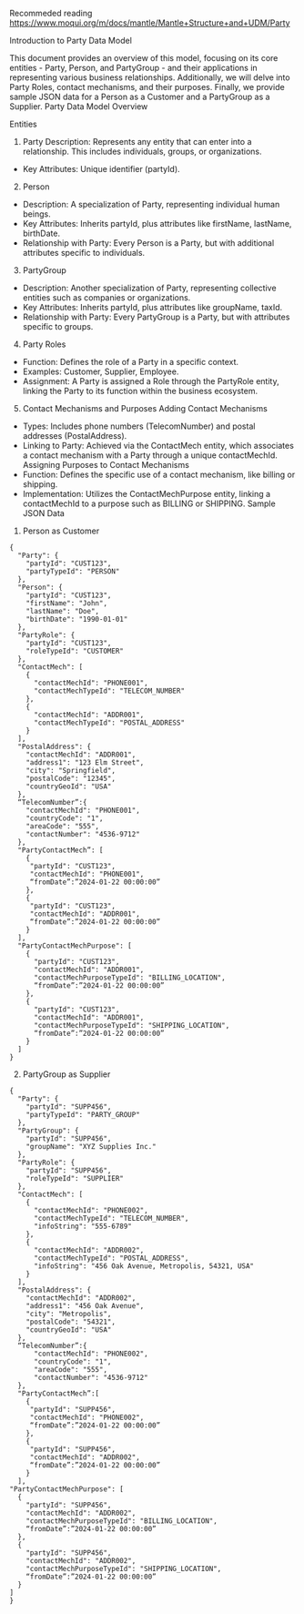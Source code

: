 Recommeded reading
https://www.moqui.org/m/docs/mantle/Mantle+Structure+and+UDM/Party

Introduction to Party Data Model

This document provides an overview of this model, focusing on its core entities - Party, Person, and PartyGroup - and their applications in representing various business relationships. Additionally, we will delve into Party Roles, contact mechanisms, and their purposes. Finally, we provide sample JSON data for a Person as a Customer and a PartyGroup as a Supplier.
Party Data Model Overview

Entities
1. Party
Description: Represents any entity that can enter into a relationship. This includes individuals, groups, or organizations.
* Key Attributes: Unique identifier (partyId).
2. Person
* Description: A specialization of Party, representing individual human beings.
* Key Attributes: Inherits partyId, plus attributes like firstName, lastName, birthDate.
* Relationship with Party: Every Person is a Party, but with additional attributes specific to individuals.
3. PartyGroup
* Description: Another specialization of Party, representing collective entities such as companies or organizations.
* Key Attributes: Inherits partyId, plus attributes like groupName, taxId.
* Relationship with Party: Every PartyGroup is a Party, but with attributes specific to groups.
4. Party Roles
* Function: Defines the role of a Party in a specific context.
* Examples: Customer, Supplier, Employee.
* Assignment: A Party is assigned a Role through the PartyRole entity, linking the Party to its function within the business ecosystem.
5. Contact Mechanisms and Purposes
Adding Contact Mechanisms
* Types: Includes phone numbers (TelecomNumber) and postal addresses (PostalAddress).
* Linking to Party: Achieved via the ContactMech entity, which associates a contact mechanism with a Party through a unique contactMechId.
Assigning Purposes to Contact Mechanisms
* Function: Defines the specific use of a contact mechanism, like billing or shipping.
* Implementation: Utilizes the ContactMechPurpose entity, linking a contactMechId to a purpose such as BILLING or SHIPPING.
Sample JSON Data
1. Person as Customer
```
{
  "Party": {
    "partyId": "CUST123",
    "partyTypeId": "PERSON"
  },
  "Person": {
    "partyId": "CUST123",
    "firstName": "John",
    "lastName": "Doe",
    "birthDate": "1990-01-01"
  },
  "PartyRole": {
    "partyId": "CUST123",
    "roleTypeId": "CUSTOMER"
  },
  "ContactMech": [
    {
      "contactMechId": "PHONE001",
      "contactMechTypeId": "TELECOM_NUMBER"
    },
    {
      "contactMechId": "ADDR001",
      "contactMechTypeId": "POSTAL_ADDRESS"
    }
  ],
  "PostalAddress": {
    "contactMechId": "ADDR001",
    "address1": "123 Elm Street",
    "city": "Springfield",
    "postalCode": "12345",
    "countryGeoId": "USA"
  },
  “TelecomNumber”:{
    "contactMechId": "PHONE001",
    "countryCode": "1",
    "areaCode": "555",
    "contactNumber": "4536-9712"
  },
  "PartyContactMech”: [
    {
     "partyId": "CUST123",
     "contactMechId": "PHONE001",
     “fromDate”:”2024-01-22 00:00:00”
    },
    {
     "partyId": "CUST123",
     "contactMechId": "ADDR001",
     “fromDate”:”2024-01-22 00:00:00”
    }
  ],
  "PartyContactMechPurpose": [
    {
      "partyId": "CUST123",
      "contactMechId": "ADDR001",
      "contactMechPurposeTypeId": "BILLING_LOCATION",
      “fromDate”:”2024-01-22 00:00:00”
    },
    {
      "partyId": "CUST123",
      "contactMechId": "ADDR001",
      "contactMechPurposeTypeId": "SHIPPING_LOCATION",
      “fromDate”:”2024-01-22 00:00:00”
    }
  ]
}
```


2. PartyGroup as Supplier
```
{
  "Party": {
    "partyId": "SUPP456",
    "partyTypeId": "PARTY_GROUP"
  },
  "PartyGroup": {
    "partyId": "SUPP456",
    "groupName": "XYZ Supplies Inc."
  },
  "PartyRole": {
    "partyId": "SUPP456",
    "roleTypeId": "SUPPLIER"
  },
  "ContactMech": [
    {
      "contactMechId": "PHONE002",
      "contactMechTypeId": "TELECOM_NUMBER",
      "infoString": "555-6789"
    },
    {
      "contactMechId": "ADDR002",
      "contactMechTypeId": "POSTAL_ADDRESS",
      "infoString": "456 Oak Avenue, Metropolis, 54321, USA"
    }
  ],
  "PostalAddress": {
    "contactMechId": "ADDR002",
    "address1": "456 Oak Avenue",
    "city": "Metropolis",
    "postalCode": "54321",
    "countryGeoId": "USA"
  },
  “TelecomNumber”:{
      "contactMechId": "PHONE002",
      "countryCode": "1",
      "areaCode": "555",
      "contactNumber": "4536-9712"
  },
  "PartyContactMech”:[
    {
     "partyId": "SUPP456",
     "contactMechId": "PHONE002",
     “fromDate”:”2024-01-22 00:00:00”
    },
    {
     "partyId": "SUPP456",
     "contactMechId": "ADDR002",
     “fromDate”:”2024-01-22 00:00:00”
    }
  ],
"PartyContactMechPurpose": [
  {
    "partyId": "SUPP456",
    "contactMechId": "ADDR002",
    "contactMechPurposeTypeId": "BILLING_LOCATION",
    “fromDate”:”2024-01-22 00:00:00”
  },
  {
    "partyId": "SUPP456",
    "contactMechId": "ADDR002",
    "contactMechPurposeTypeId": "SHIPPING_LOCATION",
    “fromDate”:”2024-01-22 00:00:00”
  }
]
}
```



